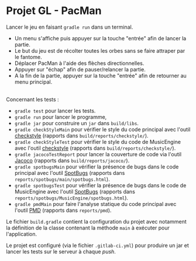 # Projet GL - PacMan

Lancer le jeu en faisant `gradle run` dans un terminal.
- Un menu s'affiche puis appuyer sur la touche "entrée"
afin de lancer la partie.
- Le but du jeu est de récolter toutes les orbes
sans se faire attraper par le fantome.
- Déplacer PacMan à l'aide des flèches directionnelles.
- Appuyer sur "échap" afin de pauser/relancer la partie.
- A la fin de la partie, appuyer sur la touche "entrée"
afin de retourner au menu principal.

\
Concernant les tests : 

- `gradle test` pour lancer les tests.
- `gradle run` pour lancer le programme,
- `gradle jar` pour construire un `jar` dans `build/libs`.
- `gradle checkStyleMain` pour vérifier le style du code principal avec l'outil [checkstyle](https://checkstyle.sourceforge.io/) (rapports dans `build/reports/checkstyle/`).
- `gradle checkStyleTest` pour vérifier le style du code de MusicEngine avec l'outil [checkstyle](https://checkstyle.sourceforge.io/) (rapports dans `build/reports/checkstyle/`).
- `gradle jacocoTestReport` pour lancer la couverture de code via l'outil [Jacoco](https://www.eclemma.org/jacoco/) (rapports dans `build/reports/jacoco/`). 
- `gradle spotbugsMain` pour vérifier la présence de bugs dans le code principal avec l'outil [SpotBugs](https://spotbugs.github.io/) (rapports dans `reports/spotbugs/main/spotbugs.html`).
- `gradle spotbugsTest` pour vérifier la présence de bugs dans le code de MusicEngine avec l'outil [SpotBugs](https://spotbugs.github.io/) (rapports dans `reports/spotbugs/MusicEngine/spotbugs.html`).
- `gradle pmdMain` pour faire l'analyse statique du code principal avec l'outil [PMD](https://pmd.github.io/) (rapports dans `reports/pmd`).

Le fichier `build.gradle` contient la configuration du projet avec notamment la définition de la classe contenant la méthode `main` à exécuter pour l'application.

Le projet est configuré (via le fichier `.gitlab-ci.yml`) pour produire un jar et lancer les tests sur le serveur à chaque *push*.


